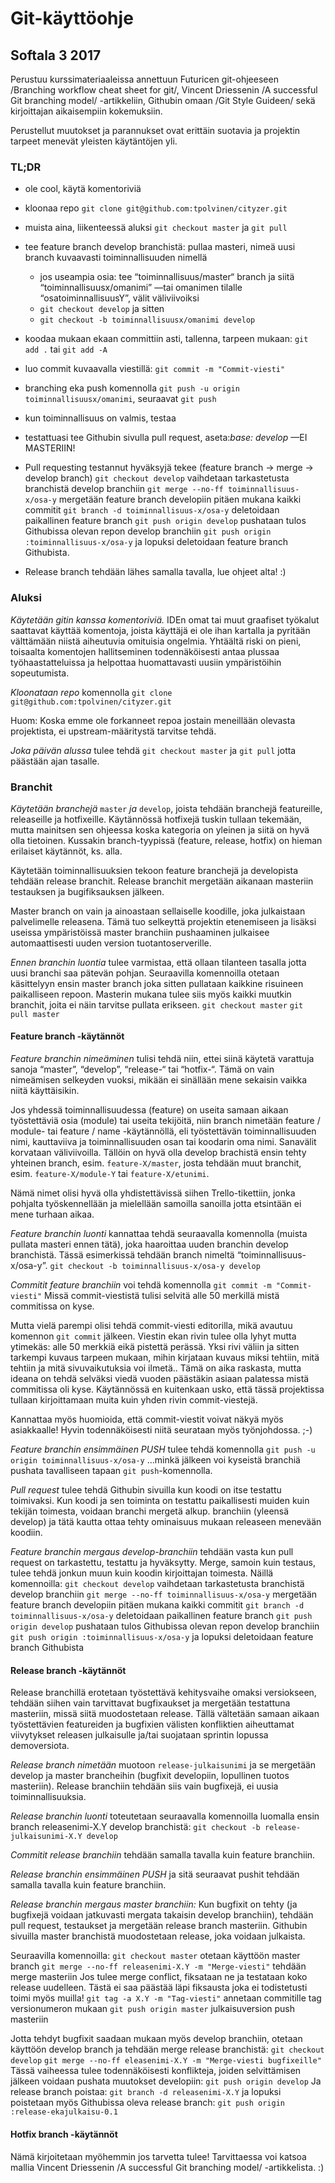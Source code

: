 # Git-käyttöohje
## Softala 3 2017
Perustuu kurssimateriaaleissa annettuun Futuricen git-ohjeeseen /Branching workflow cheat sheet for git/, Vincent Driessenin /A successful Git branching model/ -artikkeliin, Githubin omaan /Git Style Guideen/ sekä kirjoittajan aikaisempiin kokemuksiin.

Perustellut muutokset ja parannukset ovat erittäin suotavia ja projektin tarpeet menevät yleisten käytäntöjen yli.

### TL;DR 
* ole cool, käytä komentoriviä
* kloonaa repo `git clone git@github.com:tpolvinen/cityzer.git`
* muista aina, liikenteessä aluksi `git checkout master` ja `git pull` 
* tee feature branch develop branchistä: pullaa masteri, nimeä uusi branch kuvaavasti toiminnallisuuden nimellä
    * jos useampia osia: tee “toiminnallisuus/master“ branch ja siitä “toiminnallisuusx/omanimi” —tai omanimen tilalle “osatoiminnallisuusY”, välit väliviivoiksi
    * `git checkout develop` ja sitten
    * `git checkout -b toiminnallisuusx/omanimi develop`
* koodaa mukaan ekaan committiin asti, tallenna, tarpeen mukaan:  `git add .` tai `git add -A` 
* luo commit kuvaavalla viestillä: `git commit -m "Commit-viesti"`
* branching eka push komennolla `git push -u origin toiminnallisuusx/omanimi`, seuraavat `git push`
* kun toiminnallisuus on valmis, testaa
* testattuasi tee Githubin sivulla pull request, aseta:*base: develop* —EI MASTERIIN!
* Pull requesting testannut hyväksyjä tekee (feature branch -> merge -> develop branch)
`git checkout develop`  vaihdetaan tarkastetusta branchistä develop branchiin
`git merge --no-ff toiminnallisuus-x/osa-y`  mergetään feature branch developiin pitäen mukana kaikki commitit
`git branch -d toiminnallisuus-x/osa-y`  deletoidaan paikallinen feature branch
`git push origin develop`  pushataan tulos Githubissa olevan repon develop branchiin
`git push origin :toiminnallisuus-x/osa-y` ja lopuksi deletoidaan feature branch Githubista.

* Release branch tehdään lähes samalla tavalla, lue ohjeet alta! :)

### Aluksi
*Käytetään gitin kanssa komentoriviä.* IDEn omat tai muut graafiset työkalut saattavat käyttää komentoja, joista käyttäjä ei ole ihan kartalla ja pyritään välttämään niistä aiheutuvia omituisia ongelmia. Yhtäältä riski on pieni, toisaalta komentojen hallitseminen todennäköisesti antaa plussaa työhaastatteluissa ja helpottaa huomattavasti uusiin ympäristöihin sopeutumista. 

*Kloonataan repo* komennolla
`git clone git@github.com:tpolvinen/cityzer.git`

Huom: Koska emme ole forkanneet repoa jostain meneillään olevasta projektista, ei upstream-määritystä tarvitse tehdä.

*Joka päivän alussa* tulee tehdä `git checkout master` ja `git pull` jotta päästään ajan tasalle.

### Branchit
*Käytetään branchejä* `master` *ja* `develop`, joista tehdään branchejä featureille, releaseille ja hotfixeille. Käytännössä hotfixejä tuskin tullaan tekemään, mutta mainitsen sen ohjeessa koska kategoria on yleinen ja siitä on hyvä olla tietoinen. Kussakin branch-tyypissä (feature, release, hotfix) on hieman erilaiset käytännöt, ks. alla. 

Käytetään toiminnallisuuksien tekoon feature branchejä ja developista tehdään release branchit. Release branchit mergetään aikanaan masteriin testauksen ja bugifiksauksen jälkeen. 

Master branch on vain ja ainoastaan sellaiselle koodille, joka julkaistaan palvelimelle releasena. Tämä tuo selkeyttä projektin etenemiseen ja lisäksi useissa ympäristöissä master branchiin pushaaminen julkaisee automaattisesti uuden version tuotantoserverille.

*Ennen branchin luontia* tulee varmistaa, että ollaan tilanteen tasalla jotta uusi branchi saa pätevän pohjan.  Seuraavilla komennoilla otetaan käsittelyyn ensin master branch joka sitten pullataan kaikkine risuineen paikalliseen repoon. Masterin mukana tulee siis myös kaikki muutkin branchit, joita ei näin tarvitse pullata erikseen.
`git checkout master`
`git pull master`

#### Feature branch -käytännöt
*Feature branchin nimeäminen* tulisi tehdä niin, ettei siinä käytetä varattuja sanoja “master”, “develop”, “release-“ tai “hotfix-“. Tämä on vain nimeämisen selkeyden vuoksi, mikään ei sinällään mene sekaisin vaikka niitä käyttäisikin. 

Jos yhdessä toiminnallisuudessa (feature) on useita samaan aikaan työstettäviä osia (module) tai useita tekijöitä, niin branch nimetään feature / module- tai feature / name -käytännöllä, eli työstettävän toiminnallisuuden nimi, kauttaviiva ja toiminnallisuuden osan tai koodarin oma nimi. Sanavälit korvataan väliviivoilla. Tällöin on hyvä olla develop brachistä ensin tehty yhteinen branch, esim. `feature-X/master`, josta tehdään muut branchit, esim. `feature-X/module-Y` tai `feature-X/etunimi`.

Nämä nimet olisi hyvä olla yhdistettävissä siihen Trello-tikettiin, jonka pohjalta työskennellään ja  mielellään samoilla sanoilla jotta etsintään ei mene turhaan aikaa.

*Feature branchin luonti* kannattaa tehdä seuraavalla komennolla (muista pullata masteri ennen tätä), joka haaroittaa uuden branchin develop branchistä. Tässä esimerkissä tehdään branch nimeltä “toiminnallisuus-x/osa-y”.
 `git checkout -b toiminnallisuus-x/osa-y develop`

*Commitit feature branchiin* voi tehdä komennolla
`git commit -m "Commit-viesti"`
Missä commit-viestistä tulisi selvitä alle 50 merkillä mistä commitissa on kyse.

Mutta vielä parempi olisi tehdä commit-viesti editorilla, mikä avautuu komennon `git commit` jälkeen. Viestin ekan rivin tulee olla lyhyt mutta ytimekäs: alle 50 merkkiä eikä pistettä perässä. Yksi rivi väliin ja sitten tarkempi kuvaus tarpeen mukaan, mihin kirjataan kuvaus miksi tehtiin, mitä tehtiin ja mitä sivuvaikutuksia voi ilmetä.. Tämä on aika raskasta, mutta ideana on tehdä selväksi viedä vuoden päästäkin asiaan palatessa mistä commitissa oli kyse. Käytännössä en kuitenkaan usko, että tässä projektissa tullaan kirjoittamaan muita kuin yhden rivin commit-viestejä.

Kannattaa myös huomioida, että commit-viestit voivat näkyä myös asiakkaalle! Hyvin todennäköisesti niitä seurataan myös työnjohdossa. ;-)

*Feature branchin ensimmäinen PUSH* tulee tehdä komennolla
`git push -u origin toiminnallisuus-x/osa-y`
…minkä jälkeen voi kyseistä branchiä pushata tavalliseen tapaan `git push`-komennolla.

*Pull request* tulee tehdä Githubin sivuilla kun koodi on itse testattu toimivaksi. Kun koodi ja sen toiminta on testattu paikallisesti muiden kuin tekijän toimesta, voidaan branchi mergetä alkup. branchiin (yleensä develop) ja tätä kautta ottaa tehty ominaisuus mukaan releaseen menevään koodiin.

*Feature branchin mergaus develop-branchiin* tehdään vasta kun pull request on tarkastettu, testattu ja hyväksytty. Merge, samoin kuin testaus, tulee tehdä jonkun muun kuin koodin kirjoittajan toimesta. Näillä komennoilla: 
`git checkout develop`  vaihdetaan tarkastetusta branchistä develop branchiin
`git merge --no-ff toiminnallisuus-x/osa-y`  mergetään feature branch developiin pitäen mukana kaikki commitit
`git branch -d toiminnallisuus-x/osa-y`  deletoidaan paikallinen feature branch
`git push origin develop`  pushataan tulos Githubissa olevan repon develop branchiin
`git push origin :toiminnallisuus-x/osa-y` ja lopuksi deletoidaan feature branch Githubista

#### Release branch -käytännöt
Release branchillä erotetaan työstettävä kehitysvaihe omaksi versiokseen, tehdään siihen vain tarvittavat bugfixaukset ja mergetään testattuna masteriin, missä siitä muodostetaan release. Tällä vältetään samaan aikaan työstettävien featureiden ja bugfixien välisten konfliktien aiheuttamat viivytykset releasen julkaisulle ja/tai suojataan sprintin lopussa demoversiota. 

*Release branch nimetään* muotoon `release-julkaisunimi`  ja se mergetään develop ja master brancheihin (bugfixit developiin, lopullinen tuotos masteriin). Release branchiin tehdään siis vain bugfixejä, ei uusia toiminnallisuuksia.

*Release branchin luonti* toteutetaan seuraavalla komennoilla luomalla ensin branch releasenimi-X.Y develop branchistä:
`git checkout -b release-julkaisunimi-X.Y develop`

*Commitit release branchiin* tehdään samalla tavalla kuin feature branchiin.

*Release branchin ensimmäinen PUSH* ja sitä seuraavat pushit tehdään samalla tavalla kuin feature branchiin.

*Release branchin mergaus master branchiin:* Kun bugfixit on tehty (ja bugfixejä voidaan jatkuvasti mergata takaisin develop branchiin), tehdään pull request, testaukset ja mergetään release branch masteriin. Githubin sivuilla master branchistä muodostetaan release, joka voidaan julkaista.

Seuraavilla komennoilla:
`git checkout master`  otetaan käyttöön master branch
`git merge --no-ff releasenimi-X.Y -m "Merge-viesti"`  tehdään merge masteriin
Jos tulee merge conflict, fiksataan ne ja testataan koko release uudelleen. Tästä ei saa päästää läpi fiksausta joka ei todistetusti toimi myös muilla!
`git tag -a X.Y -m "Tag-viesti"`  annetaan commitille tag versionumeron mukaan
`git push origin master` julkaisuversion push masteriin

Jotta tehdyt bugfixit saadaan mukaan myös develop branchiin, otetaan käyttöön develop branch ja tehdään merge release branchistä:
`git checkout develop`
`git merge --no-ff eleasenimi-X.Y -m "Merge-viesti bugfixeille"`
Tässä vaiheessa tulee todennäköisesti konflikteja, joiden selvittämisen jälkeen voidaan pushata muutokset developiin:
`git push origin develop`
Ja release branch poistaa:
`git branch -d releasenimi-X.Y`
ja lopuksi poistetaan myös Githubissa oleva release branch:
`git push origin :release-ekajulkaisu-0.1`

#### Hotfix branch -käytännöt
Nämä kirjoitetaan myöhemmin jos tarvetta tulee! Tarvittaessa voi katsoa mallia Vincent Driessenin /A successful Git branching model/ -artikkelista. :)
